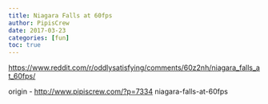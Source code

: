 ```yaml
---
title: Niagara Falls at 60fps
author: PipisCrew
date: 2017-03-23
categories: [fun]
toc: true
---
```


https://www.reddit.com/r/oddlysatisfying/comments/60z2nh/niagara_falls_at_60fps/

origin - http://www.pipiscrew.com/?p=7334 niagara-falls-at-60fps